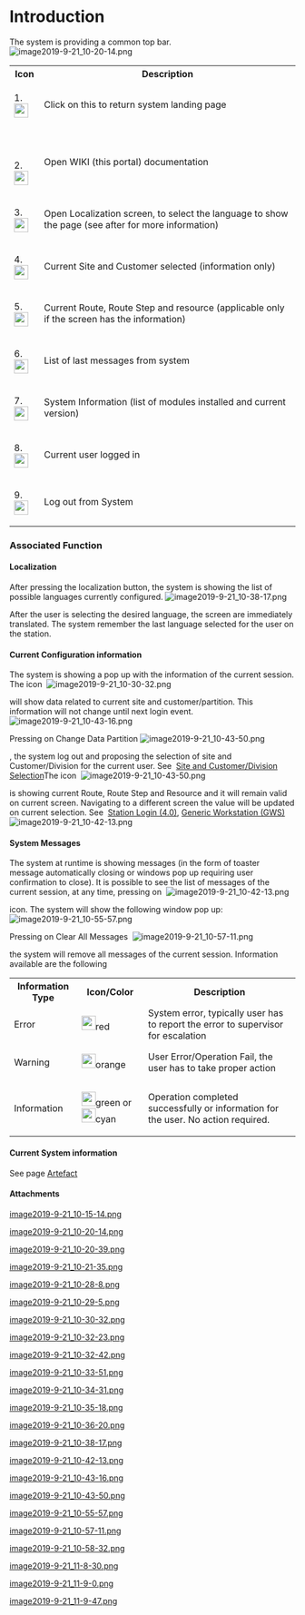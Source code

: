 # Introduction

The system is providing a common top bar.
![image2019-9-21_10-20-14.png](/.attachments/57639178.png)


<table class="confluenceTable"><colgroup><col /><col /></colgroup><tbody><tr><th class="confluenceTh">Icon</th><th class="confluenceTh">Description</th></tr><tr><td class="confluenceTd"><div class="content-wrapper"><p>1.<span class="confluence-embedded-file-wrapper confluence-embedded-manual-size"><img class="confluence-embedded-image confluence-thumbnail" width="25" src="https://dev.azure.com/jblprd/Production%20Systems-JGP/_apis/git/repositories/wiki-JGP iFactory/items?path=/.attachments/57639179.png&$format=octetStream" data-image-src="https://dev.azure.com/jblprd/Production%20Systems-JGP/_apis/git/repositories/wiki-JGP iFactory/items?path=/.attachments/57639179.png&$format=octetStream" data-unresolved-comment-count="0" data-linked-resource-id="57639179" data-linked-resource-version="1" data-linked-resource-type="attachment" data-linked-resource-default-alias="image2019-9-21-10-20-39.png" data-base-url="http://usplnd0wiki01:8090" data-linked-resource-content-type="image/png" data-linked-resource-container-id="57639176" data-linked-resource-container-version="2" /></span></p></div></td><td class="confluenceTd">Click on this to return system landing page</td></tr><tr><td class="confluenceTd"><div class="content-wrapper"><p><br /></p><p>2.<span class="confluence-embedded-file-wrapper confluence-embedded-manual-size"><img class="confluence-embedded-image confluence-thumbnail" width="25" src="https://dev.azure.com/jblprd/Production%20Systems-JGP/_apis/git/repositories/wiki-JGP iFactory/items?path=/.attachments/57639181.png&$format=octetStream" data-image-src="https://dev.azure.com/jblprd/Production%20Systems-JGP/_apis/git/repositories/wiki-JGP iFactory/items?path=/.attachments/57639181.png&$format=octetStream" data-unresolved-comment-count="0" data-linked-resource-id="57639181" data-linked-resource-version="1" data-linked-resource-type="attachment" data-linked-resource-default-alias="image2019-9-21-10-28-8.png" data-base-url="http://usplnd0wiki01:8090" data-linked-resource-content-type="image/png" data-linked-resource-container-id="57639176" data-linked-resource-container-version="2" /></span></p></div></td><td class="confluenceTd">Open WIKI (this portal) documentation</td></tr><tr><td class="confluenceTd"><div class="content-wrapper"><p>3.<span class="confluence-embedded-file-wrapper confluence-embedded-manual-size"><img class="confluence-embedded-image confluence-thumbnail" width="25" src="https://dev.azure.com/jblprd/Production%20Systems-JGP/_apis/git/repositories/wiki-JGP iFactory/items?path=/.attachments/57639182.png&$format=octetStream" data-image-src="https://dev.azure.com/jblprd/Production%20Systems-JGP/_apis/git/repositories/wiki-JGP iFactory/items?path=/.attachments/57639182.png&$format=octetStream" data-unresolved-comment-count="0" data-linked-resource-id="57639182" data-linked-resource-version="1" data-linked-resource-type="attachment" data-linked-resource-default-alias="image2019-9-21-10-29-5.png" data-base-url="http://usplnd0wiki01:8090" data-linked-resource-content-type="image/png" data-linked-resource-container-id="57639176" data-linked-resource-container-version="2" /></span></p></div></td><td class="confluenceTd">Open Localization screen, to select the language to show the page (see after for more information)</td></tr><tr><td class="confluenceTd"><div class="content-wrapper"><p>4.<span class="confluence-embedded-file-wrapper confluence-embedded-manual-size"><img class="confluence-embedded-image confluence-thumbnail" width="25" src="https://dev.azure.com/jblprd/Production%20Systems-JGP/_apis/git/repositories/wiki-JGP iFactory/items?path=/.attachments/57639183.png&$format=octetStream" data-image-src="https://dev.azure.com/jblprd/Production%20Systems-JGP/_apis/git/repositories/wiki-JGP iFactory/items?path=/.attachments/57639183.png&$format=octetStream" data-unresolved-comment-count="0" data-linked-resource-id="57639183" data-linked-resource-version="1" data-linked-resource-type="attachment" data-linked-resource-default-alias="image2019-9-21-10-30-32.png" data-base-url="http://usplnd0wiki01:8090" data-linked-resource-content-type="image/png" data-linked-resource-container-id="57639176" data-linked-resource-container-version="2" /></span></p></div></td><td class="confluenceTd">Current Site and Customer selected (information only)</td></tr><tr><td class="confluenceTd"><div class="content-wrapper"><p>5.<span class="confluence-embedded-file-wrapper confluence-embedded-manual-size"><img class="confluence-embedded-image confluence-thumbnail" width="25" src="https://dev.azure.com/jblprd/Production%20Systems-JGP/_apis/git/repositories/wiki-JGP iFactory/items?path=/.attachments/57639185.png&$format=octetStream" data-image-src="https://dev.azure.com/jblprd/Production%20Systems-JGP/_apis/git/repositories/wiki-JGP iFactory/items?path=/.attachments/57639185.png&$format=octetStream" data-unresolved-comment-count="0" data-linked-resource-id="57639185" data-linked-resource-version="1" data-linked-resource-type="attachment" data-linked-resource-default-alias="image2019-9-21-10-32-42.png" data-base-url="http://usplnd0wiki01:8090" data-linked-resource-content-type="image/png" data-linked-resource-container-id="57639176" data-linked-resource-container-version="2" /></span></p></div></td><td class="confluenceTd">Current Route, Route Step and resource (applicable only if the screen has the information)</td></tr><tr><td class="confluenceTd"><div class="content-wrapper"><p>6.<span class="confluence-embedded-file-wrapper confluence-embedded-manual-size"><img class="confluence-embedded-image confluence-thumbnail" width="25" src="https://dev.azure.com/jblprd/Production%20Systems-JGP/_apis/git/repositories/wiki-JGP iFactory/items?path=/.attachments/57639186.png&$format=octetStream" data-image-src="https://dev.azure.com/jblprd/Production%20Systems-JGP/_apis/git/repositories/wiki-JGP iFactory/items?path=/.attachments/57639186.png&$format=octetStream" data-unresolved-comment-count="0" data-linked-resource-id="57639186" data-linked-resource-version="1" data-linked-resource-type="attachment" data-linked-resource-default-alias="image2019-9-21-10-33-51.png" data-base-url="http://usplnd0wiki01:8090" data-linked-resource-content-type="image/png" data-linked-resource-container-id="57639176" data-linked-resource-container-version="2" /></span></p></div></td><td class="confluenceTd">List of last messages from system</td></tr><tr><td class="confluenceTd"><div class="content-wrapper"><p>7.<span class="confluence-embedded-file-wrapper confluence-embedded-manual-size"><img class="confluence-embedded-image confluence-thumbnail" width="25" src="https://dev.azure.com/jblprd/Production%20Systems-JGP/_apis/git/repositories/wiki-JGP iFactory/items?path=/.attachments/57639187.png&$format=octetStream" data-image-src="https://dev.azure.com/jblprd/Production%20Systems-JGP/_apis/git/repositories/wiki-JGP iFactory/items?path=/.attachments/57639187.png&$format=octetStream" data-unresolved-comment-count="0" data-linked-resource-id="57639187" data-linked-resource-version="1" data-linked-resource-type="attachment" data-linked-resource-default-alias="image2019-9-21-10-34-31.png" data-base-url="http://usplnd0wiki01:8090" data-linked-resource-content-type="image/png" data-linked-resource-container-id="57639176" data-linked-resource-container-version="2" /></span></p></div></td><td class="confluenceTd">System Information (list of modules installed and current version)</td></tr><tr><td class="confluenceTd"><div class="content-wrapper"><p>8.<span class="confluence-embedded-file-wrapper confluence-embedded-manual-size"><img class="confluence-embedded-image confluence-thumbnail" width="25" src="https://dev.azure.com/jblprd/Production%20Systems-JGP/_apis/git/repositories/wiki-JGP iFactory/items?path=/.attachments/57639188.png&$format=octetStream" data-image-src="https://dev.azure.com/jblprd/Production%20Systems-JGP/_apis/git/repositories/wiki-JGP iFactory/items?path=/.attachments/57639188.png&$format=octetStream" data-unresolved-comment-count="0" data-linked-resource-id="57639188" data-linked-resource-version="1" data-linked-resource-type="attachment" data-linked-resource-default-alias="image2019-9-21-10-35-18.png" data-base-url="http://usplnd0wiki01:8090" data-linked-resource-content-type="image/png" data-linked-resource-container-id="57639176" data-linked-resource-container-version="2" /></span></p></div></td><td class="confluenceTd">Current user logged in</td></tr><tr><td colspan="1" class="confluenceTd"><div class="content-wrapper"><p>9.<span class="confluence-embedded-file-wrapper confluence-embedded-manual-size"><img class="confluence-embedded-image confluence-thumbnail" width="25" src="https://dev.azure.com/jblprd/Production%20Systems-JGP/_apis/git/repositories/wiki-JGP iFactory/items?path=/.attachments/57639189.png&$format=octetStream" data-image-src="https://dev.azure.com/jblprd/Production%20Systems-JGP/_apis/git/repositories/wiki-JGP iFactory/items?path=/.attachments/57639189.png&$format=octetStream" data-unresolved-comment-count="0" data-linked-resource-id="57639189" data-linked-resource-version="1" data-linked-resource-type="attachment" data-linked-resource-default-alias="image2019-9-21-10-36-20.png" data-base-url="http://usplnd0wiki01:8090" data-linked-resource-content-type="image/png" data-linked-resource-container-id="57639176" data-linked-resource-container-version="2" /></span></p></div></td><td colspan="1" class="confluenceTd">Log out from System</td></tr></tbody></table>




### Associated Function




#### Localization

After pressing the localization button, the system is showing the list of possible languages currently configured.
![image2019-9-21_10-38-17.png](/.attachments/57639190.png)


After the user is selecting the desired language, the screen are immediately translated.
The system remember the last language selected for the user on the station.


#### Current Configuration information

The system is showing a pop up with the information of the current session.
The icon 
![image2019-9-21_10-30-32.png](/.attachments/57639183.png)


will show data related to current site and customer/partition. This information will not change until next login event.
![image2019-9-21_10-43-16.png](/.attachments/57639192.png)


Pressing on Change Data Partition 
![image2019-9-21_10-43-50.png](/.attachments/57639193.png)


, the system log out and proposing the selection of site and Customer/Division for the current user. See 
[Site and Customer/Division Selection](/iFactory-JGP-MES/iFactory-JGP-MES-Home/iFactory-JGP-MS/Security-and-App-Configuration/System-Login.md#SystemLogin-SiteandCustomerselection)The icon 
![image2019-9-21_10-43-50.png](/.attachments/57639185.png)


is showing current Route, Route Step and Resource and it will remain valid on current screen. Navigating to a different screen the value will be updated on current selection. See 
[Station Login (4.0)](/iFactory-JGP-MES/iFactory-JGP-MES-Home/iFactory-JGP-MS/CONTENT/Stations/Station-Login-(4.0).md), [Generic Workstation (GWS)](/iFactory-JGP-MES/iFactory-JGP-MES-Home/iFactory-JGP-MS/CONTENT/Stations/Generic-Workstation-(GWS).md)![image2019-9-21_10-42-13.png](/.attachments/57639191.png)




#### System Messages


The system at runtime is showing messages (in the form of toaster message automatically closing or windows pop up requiring user confirmation to close). It is possible to see the list of messages of the current session, at any time, pressing on 
![image2019-9-21_10-42-13.png](/.attachments/57639186.png)


icon.
The system will show the following window pop up:
![image2019-9-21_10-55-57.png](/.attachments/57639194.png)


Pressing on Clear All Messages 
![image2019-9-21_10-57-11.png](/.attachments/57639195.png)


the system will remove all messages of the current session.
Information available are the following
<table class="confluenceTable"><colgroup><col /><col /><col /></colgroup><tbody><tr><th class="confluenceTh">Information Type</th><th class="confluenceTh">Icon/Color</th><th class="confluenceTh">Description</th></tr><tr><td class="confluenceTd">Error</td><td class="confluenceTd"><div class="content-wrapper"><p><span class="confluence-embedded-file-wrapper confluence-embedded-manual-size"><img class="confluence-embedded-image confluence-thumbnail" width="25" src="https://dev.azure.com/jblprd/Production%20Systems-JGP/_apis/git/repositories/wiki-JGP iFactory/items?path=/.attachments/57639196.png&$format=octetStream" data-image-src="https://dev.azure.com/jblprd/Production%20Systems-JGP/_apis/git/repositories/wiki-JGP iFactory/items?path=/.attachments/57639196.png&$format=octetStream" data-unresolved-comment-count="0" data-linked-resource-id="57639196" data-linked-resource-version="1" data-linked-resource-type="attachment" data-linked-resource-default-alias="image2019-9-21-10-58-32.png" data-base-url="http://usplnd0wiki01:8090" data-linked-resource-content-type="image/png" data-linked-resource-container-id="57639176" data-linked-resource-container-version="2" /></span>red</p></div></td><td class="confluenceTd">System error, typically user has to report the error to supervisor for escalation</td></tr><tr><td class="confluenceTd">Warning</td><td class="confluenceTd"><div class="content-wrapper"><p><span class="confluence-embedded-file-wrapper confluence-embedded-manual-size"><img class="confluence-embedded-image confluence-thumbnail" width="25" src="https://dev.azure.com/jblprd/Production%20Systems-JGP/_apis/git/repositories/wiki-JGP iFactory/items?path=/.attachments/57639197.png&$format=octetStream" data-image-src="https://dev.azure.com/jblprd/Production%20Systems-JGP/_apis/git/repositories/wiki-JGP iFactory/items?path=/.attachments/57639197.png&$format=octetStream" data-unresolved-comment-count="0" data-linked-resource-id="57639197" data-linked-resource-version="1" data-linked-resource-type="attachment" data-linked-resource-default-alias="image2019-9-21-11-8-30.png" data-base-url="http://usplnd0wiki01:8090" data-linked-resource-content-type="image/png" data-linked-resource-container-id="57639176" data-linked-resource-container-version="2" /></span>orange</p></div></td><td class="confluenceTd">User Error/Operation Fail, the user has to take proper action</td></tr><tr><td class="confluenceTd">Information</td><td class="confluenceTd"><div class="content-wrapper"><p><span class="confluence-embedded-file-wrapper confluence-embedded-manual-size"><img class="confluence-embedded-image confluence-thumbnail" width="25" src="https://dev.azure.com/jblprd/Production%20Systems-JGP/_apis/git/repositories/wiki-JGP iFactory/items?path=/.attachments/57639199.png&$format=octetStream" data-image-src="https://dev.azure.com/jblprd/Production%20Systems-JGP/_apis/git/repositories/wiki-JGP iFactory/items?path=/.attachments/57639199.png&$format=octetStream" data-unresolved-comment-count="0" data-linked-resource-id="57639199" data-linked-resource-version="1" data-linked-resource-type="attachment" data-linked-resource-default-alias="image2019-9-21-11-9-47.png" data-base-url="http://usplnd0wiki01:8090" data-linked-resource-content-type="image/png" data-linked-resource-container-id="57639176" data-linked-resource-container-version="2" /></span>green or <span class="confluence-embedded-file-wrapper confluence-embedded-manual-size"><img class="confluence-embedded-image confluence-thumbnail" width="25" src="https://dev.azure.com/jblprd/Production%20Systems-JGP/_apis/git/repositories/wiki-JGP iFactory/items?path=/.attachments/57639198.png&$format=octetStream" data-image-src="https://dev.azure.com/jblprd/Production%20Systems-JGP/_apis/git/repositories/wiki-JGP iFactory/items?path=/.attachments/57639198.png&$format=octetStream" data-unresolved-comment-count="0" data-linked-resource-id="57639198" data-linked-resource-version="1" data-linked-resource-type="attachment" data-linked-resource-default-alias="image2019-9-21-11-9-0.png" data-base-url="http://usplnd0wiki01:8090" data-linked-resource-content-type="image/png" data-linked-resource-container-id="57639176" data-linked-resource-container-version="2" /></span>cyan</p></div></td><td class="confluenceTd">Operation completed successfully or information for the user. No action required.</td></tr></tbody></table>



#### Current System information


See page 
[Artefact](/iFactory-JGP-MES/iFactory-JGP-MES-Home/iFactory-JGP-MS/Security-and-App-Configuration/Top-bar-Usage/Artefact.md)


#### Attachments

[image2019-9-21_10-15-14.png](/.attachments/57639177.png)
[image2019-9-21_10-20-14.png](/.attachments/57639178.png)
[image2019-9-21_10-20-39.png](/.attachments/57639179.png)
[image2019-9-21_10-21-35.png](/.attachments/57639180.png)
[image2019-9-21_10-28-8.png](/.attachments/57639181.png)
[image2019-9-21_10-29-5.png](/.attachments/57639182.png)
[image2019-9-21_10-30-32.png](/.attachments/57639183.png)
[image2019-9-21_10-32-23.png](/.attachments/57639184.png)
[image2019-9-21_10-32-42.png](/.attachments/57639185.png)
[image2019-9-21_10-33-51.png](/.attachments/57639186.png)
[image2019-9-21_10-34-31.png](/.attachments/57639187.png)
[image2019-9-21_10-35-18.png](/.attachments/57639188.png)
[image2019-9-21_10-36-20.png](/.attachments/57639189.png)
[image2019-9-21_10-38-17.png](/.attachments/57639190.png)
[image2019-9-21_10-42-13.png](/.attachments/57639191.png)
[image2019-9-21_10-43-16.png](/.attachments/57639192.png)
[image2019-9-21_10-43-50.png](/.attachments/57639193.png)
[image2019-9-21_10-55-57.png](/.attachments/57639194.png)
[image2019-9-21_10-57-11.png](/.attachments/57639195.png)
[image2019-9-21_10-58-32.png](/.attachments/57639196.png)
[image2019-9-21_11-8-30.png](/.attachments/57639197.png)
[image2019-9-21_11-9-0.png](/.attachments/57639198.png)
[image2019-9-21_11-9-47.png](/.attachments/57639199.png)
